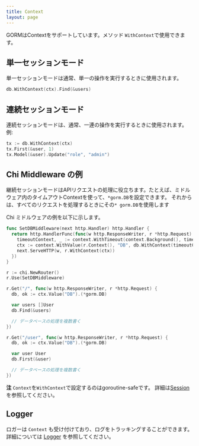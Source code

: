 ```yaml
---
title: Context
layout: page
---
```


GORMはContextをサポートしています。メソッド `WithContext`で使用できます。

## 単一セッションモード

単一セッションモードは通常、単一の操作を実行するときに使用されます。

```go
db.WithContext(ctx).Find(&users)
```

## 連続セッションモード

連続セッションモードは、通常、一連の操作を実行するときに使用されます。例:

```go
tx := db.WithContext(ctx)
tx.First(&user, 1)
tx.Model(&user).Update("role", "admin")
```

## Chi Middleware の例

継続セッションモードはAPIリクエストの処理に役立ちます。たとえば、ミドルウェア内のタイムアウトContextを使って、`*gorm.DB`を設定できます。 それからは、すべてのリクエストを処理するときにその`* gorm.DB`を使用します

Chi ミドルウェアの例を以下に示します。

```go
func SetDBMiddleware(next http.Handler) http.Handler {
  return http.HandlerFunc(func(w http.ResponseWriter, r *http.Request) {
    timeoutContext, _ := context.WithTimeout(context.Background(), time.Second)
    ctx := context.WithValue(r.Context(), "DB", db.WithContext(timeoutContext))
    next.ServeHTTP(w, r.WithContext(ctx))
  })
}

r := chi.NewRouter()
r.Use(SetDBMiddleware)

r.Get("/", func(w http.ResponseWriter, r *http.Request) {
  db, ok := ctx.Value("DB").(*gorm.DB)

  var users []User
  db.Find(&users)

  // データベースの処理を複数書く
})

r.Get("/user", func(w http.ResponseWriter, r *http.Request) {
  db, ok := ctx.Value("DB").(*gorm.DB)

  var user User
  db.First(&user)

  // データベースの処理を複数書く
})
```

**注** `Context`を`WithContext`で設定するのはgoroutine-safeです。 詳細は[Session](session.html)を参照してください。

## Logger

ロガーは `Context` も受け付けており、ログをトラッキングすることができます。詳細については [Logger](logger.html) を参照してください。
